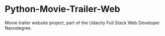 # Python-Movie-Trailer-Web
Movie trailer website project, part of the Udacity Full Stack Web Developer Nanodegree.
